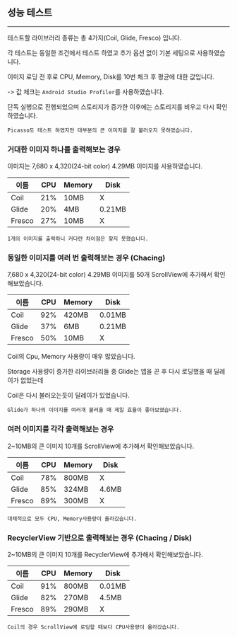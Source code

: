 ## **성능 테스트**

---

테스트할 라이브러리 종류는 총 4가지(Coil, Glide, Fresco) 입니다.

각 테스트는 동일한 조건에서 테스트 하였고 추가 옵션 없이 기본 세팅으로 사용하였습니다.

이미지 로딩 전 후로 CPU, Memory, Disk를 10번 체크 후 평균에 대한 값입니다.

-> 값 체크는 `Android Studio Profiler`를 사용하였습니다.

단독 실행으로 진행되었으며 스토리지가 증가한 이후에는 스토리지를 비우고 다시 확인하였습니다.

```
Picasso도 테스트 하였지만 대부분의 큰 이미지를 잘 불러오지 못하였습니다.
```

### **거대한 이미지 하나를 출력해보는 경우**

이미지는 7,680 x 4,320(24-bit color) 4.29MB 이미지를 사용하였습니다.

|이름| CPU | Memory | Disk |
|---|---|---|---|
|Coil|21%|10MB|X|
|Glide|20%|4MB|0.21MB|
|Fresco|27%|10MB|X|

```
1개의 이미지를 출력하니 커다란 차이점은 찾지 못했습니다.
```


### **동일한 이미지를 여러 번 출력해보는 경우 (Chacing)**

7,680 x 4,320(24-bit color) 4.29MB 이미지를 50개 ScrollView에 추가해서 확인해보았습니다.

|이름| CPU | Memory | Disk |
|---|---|---|---|
|Coil|92%|420MB|0.01MB|
|Glide|37%|6MB|0.21MB|
|Fresco|50%|10MB|X|

Coil의 Cpu, Memory 사용량이 매우 많았습니다.

Storage 사용량이 증가한 라이브러리들 중 Glide는 앱을 끈 후 다시 로딩했을 때 딜레이가 없었는데

Coil은 다시 불러오는듯이 딜레이가 있었습니다.

```
Glide가 하나의 이미지를 여러개 불러올 때 제일 효율이 좋아보였습니다.
```

### **여러 이미지를 각각 출력해보는 경우**

2~10MB의 큰 이미지 10개를 ScrollView에 추가해서 확인해보았습니다.

|이름| CPU | Memory | Disk |
|---|---|---|---|
|Coil|78%|800MB|X|
|Glide|85%|324MB|4.6MB|
|Fresco|89%|300MB|X|

```
대체적으로 모두 CPU, Memory사용량이 올라갔습니다.
```

### **RecyclerView 기반으로 출력해보는 경우 (Chacing / Disk)**

2~10MB의 큰 이미지 10개를 RecyclerView에 추가해서 확인해보았습니다.

|이름| CPU | Memory | Disk |
|---|---|---|---|
|Coil|91%|800MB|0.01MB|
|Glide|82%|270MB|4.5MB|
|Fresco|89%|290MB|X|

```
Coil의 경우 ScrollView에 로딩할 때보다 CPU사용량이 올라갔습니다.
```


